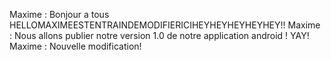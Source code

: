 Maxime : Bonjour a tous HELLOMAXIMEESTENTRAINDEMODIFIERICIHEYHEYHEYHEYHEY!!
Maxime : Nous allons publier notre version 1.0 de notre application android ! YAY!
Maxime : Nouvelle modification!